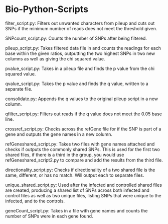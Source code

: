# Bio-Python-Scripts

filter_script.py: Filters out unwanted characters from pileup and cuts out SNPs if the minimum number of reads does not meet the threshold given.

SNPcount_script.py: Counts the number of SNPs after being filtered.

pileup_script.py: Takes filtered data file in and counts the readings for each base within the given ratios, outputting the two highest SNPs in two new columns as well as giving the chi squared value.

pvalue_script.py: Takes in a pileup file and finds the p value from the chi squared value.

qvalue_script.py: Takes the p value and finds the q value, written to a separate file.

consolidate.py: Appends the q values to the original pileup script in a new column.

qfilter_script.py: Filters out reads if the q value does not meet the 0.05 base line.

crossref_script.py: Checks across the refGene file for if the SNP is part of a gene and outputs the gene names in a new column.

refGeneshared_script.py: Takes two files with gene names attached and checks if outputs the commonly shared SNPs.  This is used for the first two shared files, if there is a third in the group, you would use refGeneshared_script2.py to compare and add the results from the third file.

directionality_script.py: Checks if directionality of a two shared file is the same, different, or has no match.  Will output each to separate files.

unique_shared_script.py: Used after the infected and controlled shared files are created, producing a shared list of SNPs across both infected and control files as well as two unique files, listing SNPs that were unique to the infected, and to the controls. 

geneCount_script.py: Takes in a file with gene names and counts the number of SNPs were in each gene found.
